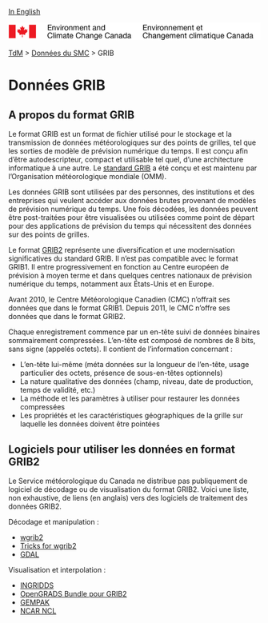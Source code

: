 [In English](readme_grib_fr.md)

![ECCC logo](../img_eccc-logo.png)

[TdM](../readme_fr.md) > [Données du SMC](readme_fr.md) > GRIB

# Données GRIB

## A propos du format GRIB

Le format GRIB est un format de fichier utilisé pour le stockage et la transmission de données météorologiques sur des points de grilles, tel que les sorties de modèle de prévision numérique du temps. Il est conçu afin d’être autodescripteur, compact et utilisable tel quel, d’une architecture informatique à une autre. Le [standard GRIB](https://www.wmo.int/pages/prog/www/WDM/Guides/Guide-binary-2.html) a été conçu et est maintenu par l’Organisation météorologique mondiale (OMM).

Les données GRIB sont utilisées par des personnes, des institutions et des entreprises qui veulent accéder aux données brutes provenant de modèles de prévision numérique du temps. Une fois décodées, les données peuvent être post-traitées pour être visualisées ou utilisées comme point de départ pour des applications de prévision du temps qui nécessitent des données sur des points de grilles.

Le format [GRIB2](https://www.nco.ncep.noaa.gov/pmb/docs/grib2/grib2_doc/) représente une diversification et une modernisation significatives du standard GRIB. Il n’est pas compatible avec le format GRIB1. Il entre progressivement en fonction au Centre européen de prévision à moyen terme et dans quelques centres nationaux de prévision numérique du temps, notamment aux États-Unis et en Europe.

Avant 2010, le Centre Météorologique Canadien (CMC) n’offrait ses données que dans le format GRIB1. Depuis 2011, le CMC n’offre ses données que dans le format GRIB2.

Chaque enregistrement commence par un en-tête suivi de données binaires sommairement compressées. L’en-tête est composé de nombres de 8 bits, sans signe (appelés octets). Il contient de l’information concernant :

* L’en-tête lui-même (méta données sur la longueur de l’en-tête, usage particulier des octets,  présence de sous-en-têtes optionnels)
* La nature qualitative des données (champ, niveau, date de production, temps de validité, etc.)
* La méthode et les paramètres à utiliser pour restaurer les données compressées
* Les propriétés et les caractéristiques géographiques de la grille sur laquelle les données doivent être pointées

## Logiciels pour utiliser les données en format GRIB2

Le Service météorologique du Canada ne distribue pas publiquement de logiciel de décodage ou de visualisation du format GRIB2. Voici une liste, non exhaustive, de liens (en anglais) vers des logiciels de traitement des données GRIB2.

Décodage et manipulation :
* [wgrib2](https://www.cpc.ncep.noaa.gov/products/wesley/wgrib2/)
* [Tricks for wgrib2](https://ftp.cpc.ncep.noaa.gov/wd51we/wgrib2/tricks.wgrib2)
* [GDAL](https://gdal.org/drivers/raster/grib.html)
    
Visualisation et interpolation :
* [INGRIDDS](http://winweather.org/)
* [OpenGRADS Bundle pour GRIB2](http://opengrads.org/doc/bundle/grads/)
* [GEMPAK](https://www.unidata.ucar.edu/software/gempak/)
* [NCAR NCL](http://ngwww.ucar.edu/ncl/)
